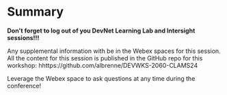 # Summary

**Don't forget to log out of you DevNet Learning Lab and Intersight sessions!!!**

Any supplemental information with be in the Webex spaces for this session. All the content for this session is published in the GitHub repo for this workshop: hhttps://github.com/albrenne/DEVWKS-2060-CLAMS24

Leverage the Webex space to ask questions at any time during the conference!

